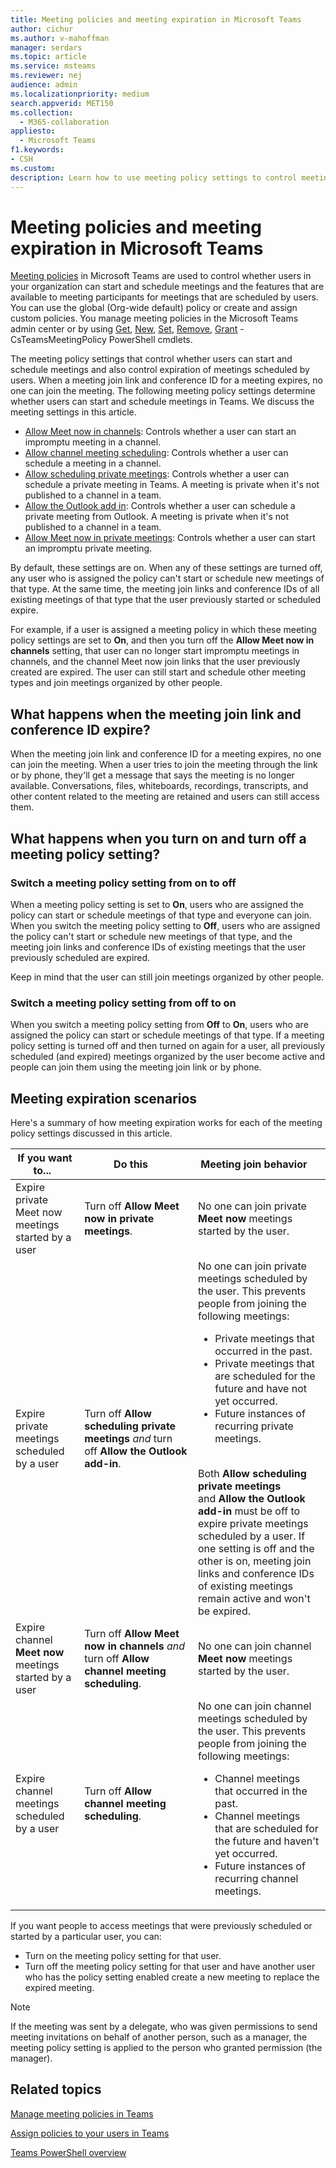 ```yaml
---
title: Meeting policies and meeting expiration in Microsoft Teams
author: cichur
ms.author: v-mahoffman
manager: serdars
ms.topic: article
ms.service: msteams
ms.reviewer: nej
audience: admin
ms.localizationpriority: medium
search.appverid: MET150
ms.collection: 
  - M365-collaboration
appliesto: 
  - Microsoft Teams
f1.keywords:
- CSH
ms.custom: 
description: Learn how to use meeting policy settings to control meeting expiration in Microsoft Teams.
---
```

# Meeting policies and meeting expiration in Microsoft Teams

[Meeting policies](meeting-policies-in-teams.md) in Microsoft Teams are used to control whether users in your organization can start and schedule meetings and the features that are available to meeting participants for meetings that are scheduled by users. You can use the global (Org-wide default) policy or create and assign custom policies. You manage meeting policies in the Microsoft Teams admin center or by using [Get](/powershell/module/skype/get-csteamsmeetingpolicy), [New](/powershell/module/skype/new-csteamsmeetingpolicy), [Set](/powershell/module/skype/set-csteamsmeetingpolicy), [Remove](/powershell/module/skype/remove-csteamsmeetingpolicy), [Grant](/powershell/module/skype/grant-csteamsmeetingpolicy) -CsTeamsMeetingPolicy PowerShell cmdlets.

The meeting policy settings that control whether users can start and schedule meetings and also control expiration of meetings scheduled by users. When a meeting join link and conference ID for a meeting expires, no one can join the meeting. The following meeting policy settings determine whether users can start and schedule meetings in Teams. We discuss the meeting settings in this article.

- [Allow Meet now in channels](meeting-policies-in-teams-general.md#allow-meet-now-in-channels): Controls whether a user can start an impromptu meeting in a channel.
- [Allow channel meeting scheduling](meeting-policies-in-teams-general.md#allow-channel-meeting-scheduling): Controls whether a user can schedule a meeting in a channel.
- [Allow scheduling private meetings](meeting-policies-in-teams-general.md#allow-scheduling-private-meetings): Controls whether a user can schedule a private meeting in Teams. A meeting is private when it's not published to a channel in a team.
- [Allow the Outlook add in](meeting-policies-in-teams-general.md#allow-the-outlook-add-in): Controls whether a user can schedule a private meeting from Outlook. A meeting is private when it's not published to a channel in a team.
- [Allow Meet now in private meetings](meeting-policies-in-teams-general.md#allow-meet-now-in-private-meetings): Controls whether a user can start an impromptu private meeting.

By default, these settings are on. When any of these settings are turned off, any user who is assigned the policy can't start or schedule new meetings of that type. At the same time, the meeting join links and conference IDs of all existing meetings of that type that the user previously started or scheduled expire.

For example, if a user is assigned a meeting policy in which these meeting policy settings are set to **On**, and then you turn off the **Allow Meet now in channels** setting, that user can no longer start impromptu meetings in channels, and the channel Meet now join links that the user previously created are expired. The user can still start and schedule other meeting types and join meetings organized by other people.

## What happens when the meeting join link and conference ID expire?

When the meeting join link and conference ID for a meeting expires, no one can join the meeting. When a user tries to join the meeting through the link or by phone, they'll get a message that says the meeting is no longer available. Conversations, files, whiteboards, recordings, transcripts, and other content related to the meeting are retained and users can still access them.

## What happens when you turn on and turn off a meeting policy setting?

### Switch a meeting policy setting from on to off

When a meeting policy setting is set to **On**, users who are assigned the policy can start or schedule meetings of that type and everyone can join. When you switch the meeting policy setting to **Off**, users who are assigned the policy can't start or schedule new meetings of that type, and the meeting join links and conference IDs of existing meetings that the user previously scheduled are expired.

Keep in mind that the user can still join meetings organized by other people.

### Switch a meeting policy setting from off to on

When you switch a meeting policy setting from **Off** to **On**, users who are assigned the policy can start or schedule meetings of that type. If a meeting policy setting is turned off and then turned on again for a user, all previously scheduled (and expired) meetings organized by the user become active and people can join them using the meeting join link or by phone.  

## Meeting expiration scenarios

Here's a summary of how meeting expiration works for each of the meeting policy settings discussed in this article.

|If you want to...&nbsp;&nbsp; |Do this&nbsp;&nbsp;&nbsp;&nbsp;  |Meeting join behavior&nbsp;&nbsp;&nbsp;&nbsp;  |
|---------------------------|---------------------|---------|
|Expire private Meet now meetings started by a user&nbsp;&nbsp;|Turn off **Allow Meet now in private meetings**.&nbsp;&nbsp;|No one can join private **Meet now** meetings started by the user.|
|Expire private meetings scheduled by a user&nbsp;&nbsp;|Turn off **Allow scheduling private meetings** _and_ turn off **Allow the Outlook add-in**. &nbsp;&nbsp;|No one can join private meetings scheduled by the user. This prevents people from joining the following meetings:<ul><li>Private meetings that occurred in the past.</li><li>Private meetings that are scheduled for the future and have not yet occurred.</li><li>Future instances of recurring private meetings.</li></ul><br>Both **Allow scheduling private meetings** and **Allow the Outlook add-in** must be off to expire private meetings scheduled by a user. If one setting is off and the other is on, meeting join links and conference IDs of existing meetings remain active and won't be expired.|
|Expire channel **Meet now** meetings started by a user&nbsp;&nbsp;|Turn off **Allow Meet now in channels** _and_ turn off **Allow channel meeting scheduling**.&nbsp;&nbsp;|No one can join channel **Meet now** meetings started by the user.|
|Expire channel meetings scheduled by a user&nbsp;&nbsp;|Turn off **Allow channel meeting scheduling**.&nbsp;&nbsp;|No one can join channel meetings scheduled by the user. This prevents people from joining the following meetings:<ul><li>Channel meetings that occurred in the past.</li><li>Channel meetings that are scheduled for the future and haven't yet occurred.</li><li>Future instances of recurring channel meetings.</li></ul>|

If you want people to access meetings that were previously scheduled or started by a particular user, you can:

- Turn on the meeting policy setting for that user.
- Turn off the meeting policy setting for that user and have another user who has the policy setting enabled create a new meeting to replace the expired meeting.

> [!NOTE]
> If the meeting was sent by a delegate, who was given permissions to send meeting invitations on behalf of another person, such as a manager, the meeting policy setting is applied to the person who granted permission (the manager).

## Related topics

[Manage meeting policies in Teams](meeting-policies-in-teams.md)

[Assign policies to your users in Teams](assign-policies.md)

[Teams PowerShell overview](teams-powershell-overview.md)
